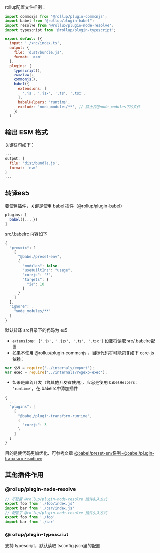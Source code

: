 rollup配置文件样例：

```javascript
import commonjs from '@rollup/plugin-commonjs';
import babel from "@rollup/plugin-babel";
import resolve from '@rollup/plugin-node-resolve';
import typescript from '@rollup/plugin-typescript';

export default [{
  input: './src/index.ts',
  output: {
    file: 'dist/bundle.js',
    format: 'esm'
  },
  plugins: [
    typescript(),
    resolve(),
    commonjs(),
    babel({
      extensions: [
        '.js', '.jsx', '.ts', '.tsx',
      ],
      babelHelpers: 'runtime',
      exclude: 'node_modules/**', // 防止打包node_modules下的文件
    })
  ]
```

## 输出 ESM 格式

关键语句如下：
```javascript
...
output: {
  file: 'dist/bundle.js',
  format: 'esm'
}
...
```

## 转译es5

要使用插件，关键是使用 babel 插件（@rollup/plugin-babel）

```javascript
plugins: [
  babel({....})
]

```
src/.babelrc 内容如下
```javascript
{
  "presets": [
    [
      "@babel/preset-env",
      {
        "modules": false,
        "useBuiltIns": "usage",
        "corejs": "3",
        "targets": {
          "ie": 10
        }
      }
    ]
  ],
  "ignore": [
    "node_modules/**"
  ]
}
```

默认转译 src目录下的代码为 es5

* `extensions: ['.js', '.jsx', '.ts', '.tsx']` 设置将读取 src/.babelrc配置
* 如果不使用 @rollup/plugin-commonjs ，目标代码将可能包含如下 core-js 依赖：

```javascript
var $$9 = require('../internals/export');
var exec = require('../internals/regexp-exec');
```

* 如果是库的开发（给其他开发者使用），应总是使用 `babelHelpers: 'runtime'`，在.babelrc中添加插件

```javascript
{
  ...
  "plugins": [
    [
      "@babel/plugin-transform-runtime",
      {
        "corejs": 3
      }
    ]
  ]
}
```

目的是使代码更加优化，可参考文章 [@babel/preset-env系列-@babel/plugin-transform-runtime](@babel╱preset-env系列-@babel╱plugin-transform-runtime.md.html)

## 其他插件作用

### @rollup/plugin-node-resolve 

```javascript
// 不配置 @rollup/plugin-node-resolve 插件引入方式
export foo from './foo/index.js'
import bar from './bar/index.js'
// 配置了 @rollup/plugin-node-resolve 插件引入方式
export foo from './foo'
import bar from './bar'
```

### @rollup/plugin-typescript

支持 typescript，默认读取 tsconfig.json里的配置
